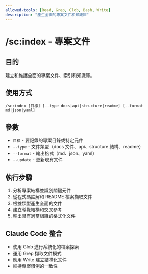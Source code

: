 ```yaml
---
allowed-tools: [Read, Grep, Glob, Bash, Write]
description: "產生全面的專案文件和知識庫"
---
```


# /sc:index - 專案文件

## 目的
建立和維護全面的專案文件、索引和知識庫。

## 使用方式
```
/sc:index [目標] [--type docs|api|structure|readme] [--format md|json|yaml]
```

## 參數
- `目標` - 要記錄的專案目錄或特定元件
- `--type` - 文件類型（docs 文件、api、structure 結構、readme）
- `--format` - 輸出格式（md、json、yaml）
- `--update` - 更新現有文件

## 執行步驟
1. 分析專案結構並識別關鍵元件
2. 從程式碼註解和 README 檔案擷取文件
3. 根據類型產生全面的文件
4. 建立導覽結構和交叉參考
5. 輸出具有適當組織的格式化文件

## Claude Code 整合
- 使用 Glob 進行系統化的檔案探索
- 運用 Grep 擷取文件模式
- 應用 Write 建立結構化文件
- 維持專案慣例的一致性